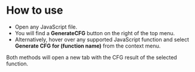 # How to use

-   Open any JavaScript file.
-   You will find a **GenerateCFG** button on the right of the top menu.
-   Alternatively, hover over any supported JavaScript function and select  
    **Generate CFG for (function name)** from the context menu.

Both methods will open a new tab with the CFG result of the selected function.
